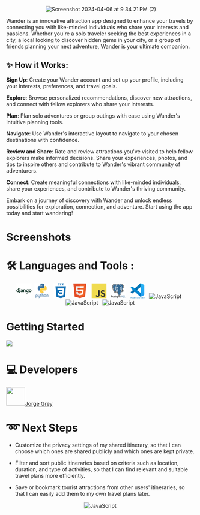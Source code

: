 <p align="center">
<img width="655" alt="Screenshot 2024-04-06 at 9 34 21 PM (2)" src="https://github.com/jg0087/WANDER-DRAFT/assets/73007013/48c8441a-fbc9-4ec2-8894-24125d2b8b7c">
</p>  

Wander is an innovative attraction app designed to enhance your travels by connecting you with like-minded individuals who share your interests and passions. Whether you're a solo traveler seeking the best experiences in a city, a local looking to discover hidden gems in your city, or a group of friends planning your next adventure, Wander is your ultimate companion.

## :sparkles: How it Works:

**Sign Up**: Create your Wander account and set up your profile, including your interests, preferences, and travel goals.

**Explore**: Browse personalized recommendations, discover new attractions, and connect with fellow explorers who share your interests.

**Plan**: Plan solo adventures or group outings with ease using Wander's intuitive planning tools.

**Navigate**: Use Wander's interactive layout to navigate to your chosen destinations with confidence.

**Review and Share**: Rate and review attractions you've visited to help fellow explorers make informed decisions. Share your experiences, photos, and tips to inspire others and contribute to Wander's vibrant community of adventurers.

**Connect**: Create meaningful connections with like-minded individuals, share your experiences, and contribute to Wander's thriving community.


Embark on a journey of discovery with Wander and unlock endless possibilities for exploration, connection, and adventure. Start using the app today and start wandering!


# Screenshots


# :hammer_and_wrench: Languages and Tools :
<div align="center">
<img src="https://github.com/devicons/devicon/blob/master/icons/django/django-plain-wordmark.svg"  title="CSS3" alt="CSS" width="40" height="40"/>&nbsp;&nbsp;<img src="https://github.com/devicons/devicon/blob/master/icons/python/python-original-wordmark.svg"  title="CSS3" alt="CSS" width="40" height="40"/>&nbsp;&ensp;<img src="https://github.com/devicons/devicon/blob/master/icons/css3/css3-plain-wordmark.svg"  title="CSS3" alt="CSS" width="40" height="40"/>&nbsp;&ensp;<img src="https://github.com/devicons/devicon/blob/master/icons/html5/html5-original.svg" title="HTML5" alt="HTML" width="40" height="40"/>&nbsp;&ensp;<img src="https://github.com/devicons/devicon/blob/master/icons/javascript/javascript-original.svg" title="JavaScript" alt="JavaScript" width="40" height="40"/>&nbsp;&ensp;<img src="https://github.com/devicons/devicon/blob/master/icons/postgresql/postgresql-original-wordmark.svg" title="JavaScript" alt="JavaScript" width="40" height="40"/>&nbsp;&ensp;<img src="https://github.com/devicons/devicon/blob/master/icons/vscode/vscode-original-wordmark.svg" title="JavaScript" alt="JavaScript" width="40" height="40"/>&nbsp;&ensp;<img src="https://user-images.githubusercontent.com/25181517/192108374-8da61ba1-99ec-41d7-80b8-fb2f7c0a4948.png" title="JavaScript" alt="JavaScript" width="40" height="40"/>&nbsp;&ensp;<img src="https://user-images.githubusercontent.com/25181517/189715289-df3ee512-6eca-463f-a0f4-c10d94a06b2f.png" title="JavaScript" alt="JavaScript" width="40" height="40"/>&nbsp;&ensp;<img src="https://cdn.brighttalk.com/ams/california/images/channel/19357/image_840418.png" title="JavaScript" alt="JavaScript" width="40" height="40"/>&nbsp;
</div>

# Getting Started
<a href="https://trello.com/invite/b/vIbzwvQu/ATTI980861938fa787aa7fc7b5670bf264f3604675FB/wander">
  <img src="Trello.png width="60" height="60"" />
</a>


# :computer: Developers


<img src="https://github.com/johndoe.png" width="50" height="50" border-radius="50">[Jorge Grey](https://github.com/jg0087)



# :loop: Next Steps

- Customize the privacy settings of my shared itinerary, so that I can choose which ones are shared publicly and which ones are kept private.

- Filter and sort public itineraries based on criteria such as location, duration, and type of activities, so that I can find relevant and suitable travel plans more efficiently.

- Save or bookmark tourist attractions from other users' itineraries, so that I can easily add them to my own travel plans later.



<p align="center">
<img src="https://forthebadge.com/images/badges/built-with-love.png" title="JavaScript" alt="JavaScript" width="100" height="20" align="center"/>&nbsp;</p> 
</p> 


